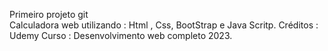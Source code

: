 Primeiro projeto git <br/>
Calculadora web utilizando : Html , Css, BootStrap e Java Scritp.
Créditos : Udemy
Curso : Desenvolvimento web completo 2023.
